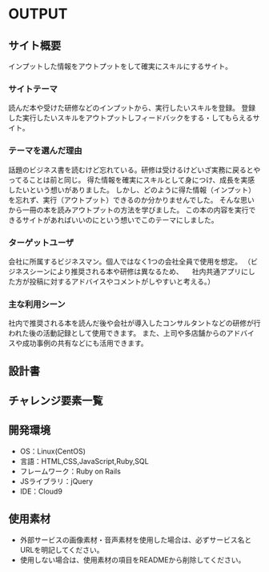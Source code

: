 # OUTPUT

## サイト概要
インプットした情報をアウトプットをして確実にスキルにするサイト。

### サイトテーマ
読んだ本や受けた研修などのインプットから、実行したいスキルを登録。
登録した実行したいスキルをアウトプットしフィードバックをする・してもらえるサイト。

### テーマを選んだ理由
話題のビジネス書を読むけど忘れている。研修は受けるけどいざ実務に戻るとやってることは前と同じ。
得た情報を確実にスキルとして身につけ、成長を実感したいという想いがありました。
しかし、どのように得た情報（インプット）を忘れず、実行（アウトプット）できるのか分かりませんでした。
そんな思いから一冊の本を読みアウトプットの方法を学びました。
この本の内容を実行できるサイトがあればいいのにという想いでこのテーマにしました。

### ターゲットユーザ
会社に所属するビジネスマン。個人ではなく1つの会社全員で使用を想定。
（ビジネスシーンにより推奨される本や研修は異なるため、
　社内共通アプリにした方が投稿に対するアドバイスやコメントがしやすいと考える。）

### 主な利用シーン
社内で推奨される本を読んだ後や会社が導入したコンサルタントなどの研修が行われた後の活動記録として使用できます。
また、上司や多店舗からのアドバイスや成功事例の共有などにも活用できます。

## 設計書


## チャレンジ要素一覧


## 開発環境
- OS：Linux(CentOS)
- 言語：HTML,CSS,JavaScript,Ruby,SQL
- フレームワーク：Ruby on Rails
- JSライブラリ：jQuery
- IDE：Cloud9

## 使用素材
- 外部サービスの画像素材・音声素材を使用した場合は、必ずサービス名とURLを明記してください。
- 使用しない場合は、使用素材の項目をREADMEから削除してください。